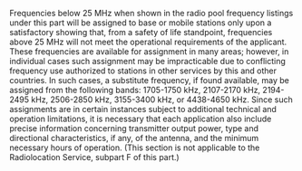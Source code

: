 Frequencies below 25 MHz when shown in the radio pool frequency listings under this part will be assigned to base or mobile stations only upon a satisfactory showing that, from a safety of life standpoint, frequencies above 25 MHz will not meet the operational requirements of the applicant. These frequencies are available for assignment in many areas; however, in individual cases such assignment may be impracticable due to conflicting frequency use authorized to stations in other services by this and other countries. In such cases, a substitute frequency, if found available, may be assigned from the following bands: 1705-1750 kHz, 2107-2170 kHz, 2194-2495 kHz, 2506-2850 kHz, 3155-3400 kHz, or 4438-4650 kHz. Since such assignments are in certain instances subject to additional technical and operation limitations, it is necessary that each application also include precise information concerning transmitter output power, type and directional characteristics, if any, of the antenna, and the minimum necessary hours of operation. (This section is not applicable to the Radiolocation Service, subpart F of this part.)

